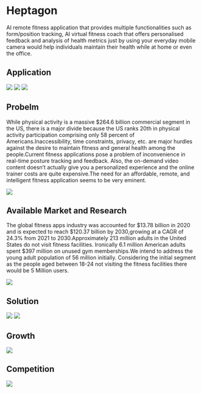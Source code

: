 # Heptagon

  AI remote fitness application that provides multiple functionalities such as form/position tracking, AI virtual fitness coach that offers personalised feedback and analysis of health metrics just by using your everyday mobile camera would help individuals maintain their health while at home or even the office.

## Application

 <img src="snaps/ss1 (1).png">

 <img src="snaps/ss1 (2).png">

 <img src="snaps/ss1 (3).png">


## Probelm
 
While physical activity is a massive $264.6 billion commercial segment in the US, there is a major divide because the US ranks 20th in physical activity participation comprising only 58 percent of Americans.Inaccessibility, time constraints, privacy, etc. are major hurdles against the desire to maintain fitness and general health among the people.Current fitness applications pose a problem of inconvenience in real-time posture tracking and feedback. Also, the on-demand video content doesn’t actually give you a personalized experience and the online trainer costs are quite expensive.The need for an affordable, remote, and intelligent fitness application seems to be very  eminent.
 
 <img src="snaps/155 (3).png">



## Available Market and Research 

The global fitness apps industry was accounted for $13.78 billion in 2020 and is expected to reach $120.37 billion by 2030,growing at a CAGR of 24.3% from 2021 to 2030.Approximately 213 million adults in the United States do not visit fitness facilities. Ironically 6.1 million American adults spent $397 million on unused gym memberships.We intend to address the young adult population of 56 million initially. Considering the initial segment as the people aged between 18-24 not visiting the fitness facilities there would be 5 Million users.

<img src="snaps/155 (1).png">


## Solution

<img src="snaps/155 (5).png">

<img src="snaps/155 (4).png">

## Growth
<img src="snaps/155 (6).png">
 

## Competition
<img src="snaps/155 (7).png">

 
